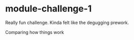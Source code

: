 # module-challenge-1
<p> Really fun challenge. Kinda felt like the degugging prework.<p/>
  <p>Comparing how things work </p>
